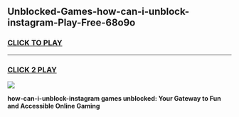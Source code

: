 
## Unblocked-Games-how-can-i-unblock-instagram-Play-Free-68o9o
<h3>
<a href="https://premium76.site?title=how-can-i-unblock-instagram&ref=21A">CLICK TO PLAY</a></h3>
<hr>

<h3>
<a href="https://premium76.site?title=how-can-i-unblock-instagram&ref=21A">CLICK 2 PLAY</a>
  
</h3>

<a href="https://premium76.site?title=how-can-i-unblock-instagram&ref=21A"><img src="https://clearcache.store/games.png"></a>


**how-can-i-unblock-instagram games unblocked: Your Gateway to Fun and Accessible Online Gaming**
